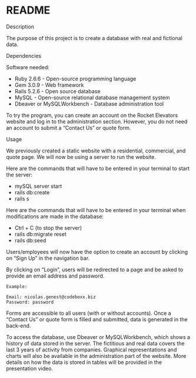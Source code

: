 # README

Description

The purpose of this project is to create a database with real and fictional data.

Dependencies

Software needed:
- Ruby 2.6.6 - Open-source programming language
- Gem 3.0.9 -  Web framework
- Rails 5.2.6 - Open source database
- MySQL - Open-source relational database management system
- Dbeaver or MySQLWorkbench - Database administration tool

To try the program, you can create an account on the Rocket Elevators website and log in to the administration section. However, you do not need an account to submit a “Contact Us” or quote form.

Usage

We previously created a static website with a residential, commercial, and quote page. We will now be using a server to run the website. 

Here are the commands that will have to be entered in your terminal to start the server:
- mySQL server start
- rails db:create
- rails s

Here are the commands that will have to be entered in your terminal when modifications are made in the database:
- Ctrl + C (to stop the server)
- rails db:migrate reset
- rails db:seed

Users/employees will now have the option to create an account by clicking on “Sign Up” in the navigation bar.

By clicking on “Login”, users will be redirected to a page and be asked to provide an email address and password.
	
	Example: 

	Email: nicolas.genest@codeboxx.biz
	Password: password

Forms are accessible to all users (with or without accounts). Once a “Contact Us” or quote form is filled and submitted, data is generated in the back-end.

To access the database, use Dbeaver or MySQLWorkbench, which shows a history of data stored in the server. The fictitious and real data covers the last 3 years of activity from companies. Graphical representations and charts will also be available in the administration part of the website. More details on how the data is stored in tables will be provided in the presentation video.
